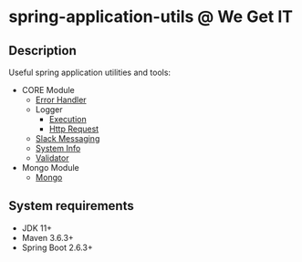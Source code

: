 # spring-application-utils @ We Get IT

## Description
Useful spring application utilities and tools:
 - CORE Module
    - [Error Handler](core/README_error_handler.md)
    - Logger
       - [Execution](core/README_execution_logger.md)
       - [Http Request](core/README_http_request_logger.md)
    - [Slack Messaging](core/README_slack_messaging.md)
    - [System Info](core/README_system_info.md) 
    - [Validator](core/README_validator.md)
- Mongo Module
   - [Mongo](mongo/README_mongo.md)

## System requirements
 - JDK 11+
 - Maven 3.6.3+
 - Spring Boot 2.6.3+